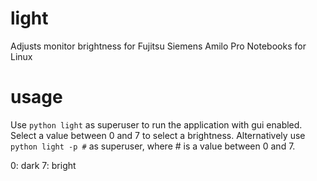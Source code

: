 # light

Adjusts monitor brightness for Fujitsu Siemens Amilo Pro Notebooks for Linux

# usage

Use `python light` as superuser to run the application with gui enabled. Select a value between 0 and 7 to select a brightness.
Alternatively use `python light -p #` as superuser, where # is a value between 0 and 7. 

0: dark
7: bright